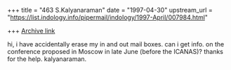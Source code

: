 +++
title = "463 S.Kalyanaraman"
date = "1997-04-30"
upstream_url = "https://list.indology.info/pipermail/indology/1997-April/007984.html"

+++
[Archive link](https://list.indology.info/pipermail/indology/1997-April/007984.html)

hi,
i have accidentally erase my in and out mail boxes. can i get info. on the
conference proposed in Moscow in late June (before the ICANAS)?
thanks for the help. kalyanaraman.






